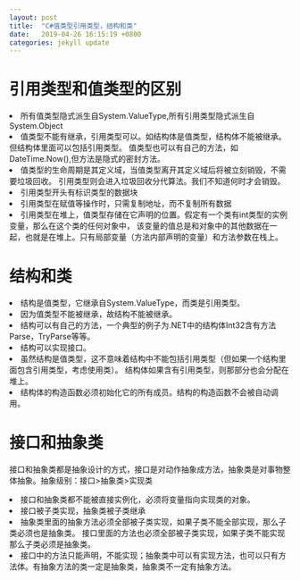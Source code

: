```yaml
---
layout: post
title:  "C#值类型引用类型，结构和类"
date:   2019-04-26 16:15:19 +0800
categories: jekyll update
---
```

# 引用类型和值类型的区别
<li>所有值类型隐式派生自System.ValueType,所有引用类型隐式派生自System.Object</li>
<li>值类型不能有继承，引用类型可以。如结构体是值类型，结构体不能被继承。但结构体里面可以包括引用类型。
值类型也可以有自己的方法，如DateTime.Now(),但方法是隐式的密封方法。</li>
<li>值类型的生命周期是其定义域，当值类型离开其定义域后将被立刻销毁，不需要垃圾回收。
引用类型则会进入垃圾回收分代算法。我们不知道何时才会销毁。</li>
<li>引用类型开头有标识类型的数据块</li>
<li>引用类型在赋值等操作时，只需复制地址，而不复制所有数据</li>
<li>引用类型在堆上，值类型存储在它声明的位置。假定有一个类有int类型的实例变量，那么在这个类的任何对象中，
该变量的值总是和对象中的其他数据在一起，也就是在堆上。只有局部变量（方法内部声明的变量）和方法参数在栈上。</li>

# 结构和类
<li>结构是值类型，它继承自System.ValueType，而类是引用类型。</li>
<li>因为值类型不能被继承，故结构不能被继承。</li>
<li>结构可以有自己的方法，一个典型的例子为.NET中的结构体Int32含有方法Parse，TryParse等等。</li>
<li>结构可以实现接口。</li>
<li>虽然结构是值类型，这不意味着结构中不能包括引用类型（但如果一个结构里面包含引用类型，考虑使用类）。
结构体如果含有引用类型，则那部分也会分配在堆上。</li>
<li>结构体的构造函数必须初始化它的所有成员。结构的构造函数不会被自动调用。</li>

# 接口和抽象类
接口和抽象类都是抽象设计的方式，接口是对动作抽象成方法，抽象类是对事物整体抽象。抽象级别：接口>抽象类>实现类
<li>接口和抽象类都不能被直接实例化，必须将变量指向实现类的对象。</li>
<li>接口被子类实现，抽象类被子类继承</li>
<li>抽象类里面的抽象方法必须全部被子类实现，如果子类不能全部实现，那么子类必须也是抽象类。
接口里面的方法也必须全部被子类实现，如果子类不能实现那么子类必须是抽象类。</li>
<li>接口中的方法只能声明，不能实现；抽象类中可以有实现方法，也可以只有方法体。有抽象方法的类一定是抽象类，抽象类不一定有抽象方法。</li>

